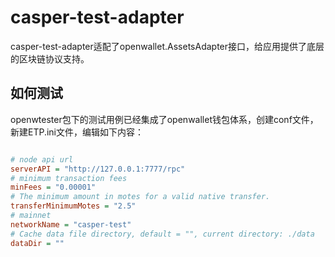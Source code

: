 # casper-test-adapter

casper-test-adapter适配了openwallet.AssetsAdapter接口，给应用提供了底层的区块链协议支持。

## 如何测试

openwtester包下的测试用例已经集成了openwallet钱包体系，创建conf文件，新建ETP.ini文件，编辑如下内容：

```ini

# node api url
serverAPI = "http://127.0.0.1:7777/rpc"
# minimum transaction fees
minFees = "0.00001"
# The minimum amount in motes for a valid native transfer.
transferMinimumMotes = "2.5"
# mainnet
networkName = "casper-test"
# Cache data file directory, default = "", current directory: ./data
dataDir = ""

```
